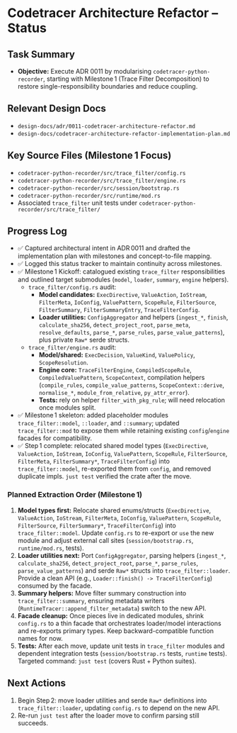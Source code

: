 # Codetracer Architecture Refactor – Status

## Task Summary
- **Objective:** Execute ADR 0011 by modularising `codetracer-python-recorder`, starting with Milestone 1 (Trace Filter Decomposition) to restore single-responsibility boundaries and reduce coupling.

## Relevant Design Docs
- `design-docs/adr/0011-codetracer-architecture-refactor.md`
- `design-docs/codetracer-architecture-refactor-implementation-plan.md`

## Key Source Files (Milestone 1 Focus)
- `codetracer-python-recorder/src/trace_filter/config.rs`
- `codetracer-python-recorder/src/trace_filter/engine.rs`
- `codetracer-python-recorder/src/session/bootstrap.rs`
- `codetracer-python-recorder/src/runtime/mod.rs`
- Associated `trace_filter` unit tests under `codetracer-python-recorder/src/trace_filter/`

## Progress Log
- ✅ Captured architectural intent in ADR 0011 and drafted the implementation plan with milestones and concept-to-file mapping.
- ✅ Logged this status tracker to maintain continuity across milestones.
- ✅ Milestone 1 Kickoff: catalogued existing `trace_filter` responsibilities and outlined target submodules (`model`, `loader`, `summary`, `engine` helpers).
  - `trace_filter/config.rs` audit:
    - **Model candidates:** `ExecDirective`, `ValueAction`, `IoStream`, `FilterMeta`, `IoConfig`, `ValuePattern`, `ScopeRule`, `FilterSource`, `FilterSummary`, `FilterSummaryEntry`, `TraceFilterConfig`.
    - **Loader utilities:** `ConfigAggregator` and helpers (`ingest_*`, `finish`, `calculate_sha256`, `detect_project_root`, `parse_meta`, `resolve_defaults`, `parse_*`, `parse_rules`, `parse_value_patterns`), plus private `Raw*` serde structs.
  - `trace_filter/engine.rs` audit:
    - **Model/shared:** `ExecDecision`, `ValueKind`, `ValuePolicy`, `ScopeResolution`.
    - **Engine core:** `TraceFilterEngine`, `CompiledScopeRule`, `CompiledValuePattern`, `ScopeContext`, compilation helpers (`compile_rules`, `compile_value_patterns`, `ScopeContext::derive`, `normalise_*`, `module_from_relative`, `py_attr_error`).
    - **Tests:** rely on helper `filter_with_pkg_rule`; will need relocation once modules split.
- ✅ Milestone 1 skeleton: added placeholder modules `trace_filter::model`, `::loader`, and `::summary`; updated `trace_filter::mod` to expose them while retaining existing `config`/`engine` facades for compatibility.
- ✅ Step 1 complete: relocated shared model types (`ExecDirective`, `ValueAction`, `IoStream`, `IoConfig`, `ValuePattern`, `ScopeRule`, `FilterSource`, `FilterMeta`, `FilterSummary*`, `TraceFilterConfig`) into `trace_filter::model`, re-exported them from `config`, and removed duplicate impls. `just test` verified the crate after the move.

### Planned Extraction Order (Milestone 1)
1. **Model types first:** Relocate shared enums/structs (`ExecDirective`, `ValueAction`, `IoStream`, `FilterMeta`, `IoConfig`, `ValuePattern`, `ScopeRule`, `FilterSource`, `FilterSummary*`, `TraceFilterConfig`) into `trace_filter::model`. Update `config.rs` to re-export or `use` the new module and adjust external call sites (`session/bootstrap.rs`, `runtime/mod.rs`, tests).
2. **Loader utilities next:** Port `ConfigAggregator`, parsing helpers (`ingest_*`, `calculate_sha256`, `detect_project_root`, `parse_*`, `parse_rules`, `parse_value_patterns`) and serde `Raw*` structs into `trace_filter::loader`. Provide a clean API (e.g., `Loader::finish() -> TraceFilterConfig`) consumed by the facade.
3. **Summary helpers:** Move filter summary construction into `trace_filter::summary`, ensuring metadata writers (`RuntimeTracer::append_filter_metadata`) switch to the new API.
4. **Facade cleanup:** Once pieces live in dedicated modules, shrink `config.rs` to a thin facade that orchestrates loader/model interactions and re-exports primary types. Keep backward-compatible function names for now.
5. **Tests:** After each move, update unit tests in `trace_filter` modules and dependent integration tests (`session/bootstrap.rs` tests, `runtime` tests). Targeted command: `just test` (covers Rust + Python suites).

## Next Actions
1. Begin Step 2: move loader utilities and serde `Raw*` definitions into `trace_filter::loader`, updating `config.rs` to depend on the new API.
2. Re-run `just test` after the loader move to confirm parsing still succeeds.
